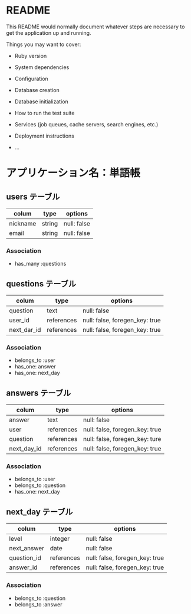 # README

This README would normally document whatever steps are necessary to get the
application up and running.

Things you may want to cover:

* Ruby version

* System dependencies

* Configuration

* Database creation

* Database initialization

* How to run the test suite

* Services (job queues, cache servers, search engines, etc.)

* Deployment instructions

* ...

# アプリケーション名：単語帳


## users テーブル
| colum        | type   | options     |
| ------------ | ------ | ----------- |
| nickname     | string | null: false |
| email        | string | null: false |

### Association
- has_many :questions


## questions テーブル
| colum       | type       | options                          |
| ----------- | ---------- | -------------------------------- |
| question    | text       | null: false                      |
| user_id     | references | null: false, foregen_key: true   |
| next_dar_id | references | null: false, foregen_key: true   |

### Association
- belongs_to :user
- has_one: answer
- has_one: next_day

## answers テーブル
| colum       | type       | options                          |
| ----------- | ---------- | -------------------------------- |
| answer      | text       | null: false                      |
| user        | references | null: false, foregen_key: true   |
| question    | references | null: false, foregen_key: ture   |
| next_day_id | references | null: false, foregen_key: true   |

### Association
- belongs_to :user
- belongs_to :question
- has_one: next_day

## next_day テーブル
| colum       | type       | options                          |
| ----------- | ---------- | -------------------------------- |
| level       | integer    | null: false                      |
| next_answer | date       | null: false                      |
| question_id | references | null: false, foregen_key: true   |
| answer_id   | references | null: false, foregen_key: true   |

### Association
- belongs_to :question
- belongs_to :answer